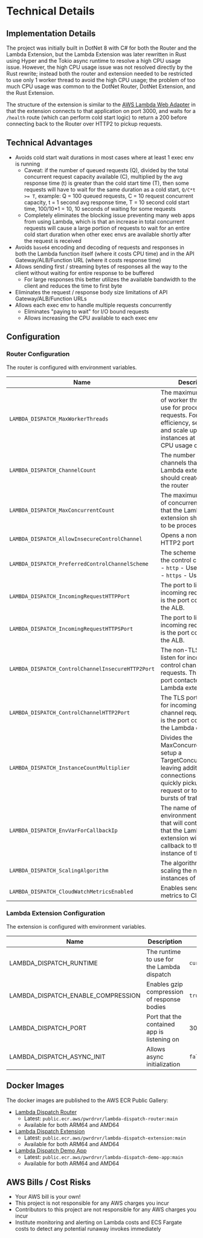 # Technical Details

## Implementation Details

The project was initially built in DotNet 8 with C# for both the Router and the Lambda Extension, but the Lambda Extension was later rewritten in Rust using Hyper and the Tokio async runtime to resolve a high CPU usage issue. However, the high CPU usage issue was not resolved directly by the Rust rewrite; instead both the router and extension needed to be restricted to use only 1 worker thread to avoid the high CPU usage; the problem of too much CPU usage was common to the DotNet Router, DotNet Extension, and the Rust Extension.

The structure of the extension is similar to the [AWS Lambda Web Adapter](https://github.com/awslabs/aws-lambda-web-adapter) in that the extension connects to that application on port 3000, and waits for a `/health` route (which can perform cold start logic) to return a 200 before connecting back to the Router over HTTP2 to pickup requests.

## Technical Advantages

- Avoids cold start wait durations in most cases where at least 1 exec env is running
  - Caveat: if the number of queued requests (Q), divided by the total concurrent request capacity available (C), multiplied by the avg response time (t) is greater than the cold start time (T), then some requests will have to wait for the same duration as a cold start, `Q/C*t >= T`, example: Q = 100 queued requests, C = 10 request concurrent capacity, t = 1 second avg response time, T = 10 second cold start time, 100/10*1 = 10, 10 seconds of waiting for some requests
  - Completely eliminates the blocking issue preventing many web apps from using Lambda, which is that an increase in total concurrent requests will cause a large portion of requests to wait for an entire cold start duration when other exec envs are available shortly after the request is received
- Avoids `base64` encoding and decoding of requests and responses in both the Lambda function itself (where it costs CPU time) and in the API Gateway/ALB/Function URL (where it costs response time)
- Allows sending first / streaming bytes of responses all the way to the client without waiting for entire response to be buffered
  - For large responses this better utilizes the available bandwidth to the client and reduces the time to first byte
- Eliminates the request / response body size limitations of API Gateway/ALB/Function URLs
- Allows each exec env to handle multiple requests concurrently
  - Eliminates "paying to wait" for I/O bound requests
  - Allows increasing the CPU available to each exec env

## Configuration

### Router Configuration

The router is configured with environment variables.

| Name                                              | Description                                                                                                                                                             | Default                 |
| ------------------------------------------------- | ----------------------------------------------------------------------------------------------------------------------------------------------------------------------- | ----------------------- |
| `LAMBDA_DISPATCH_MaxWorkerThreads`                | The maximum number of worker threads to use for processing requests. For best efficiency, set this to `1` and scale up router instances at ~50-70% CPU usage of 1 core. | default DotNet handling |
| `LAMBDA_DISPATCH_ChannelCount`                    | The number of channels that the Lambda extension should create back to the router                                                                                       | 20                      |
| `LAMBDA_DISPATCH_MaxConcurrentCount`              | The maximum number of concurrent requests that the Lambda extension should allow to be processed                                                                        | 10                      |
| `LAMBDA_DISPATCH_AllowInsecureControlChannel`     | Opens a non-TLS HTTP2 port                                                                                                                                              | false                   |
| `LAMBDA_DISPATCH_PreferredControlChannelScheme`   | The scheme to use for the control channel<br>- `http` - Use HTTP<br>- `https` - Use HTTPS                                                                               | `https`                 |
| `LAMBDA_DISPATCH_IncomingRequestHTTPPort`         | The port to listen for incoming requests. This is the port contacted by the ALB.                                                                                        | 5001                    |
| `LAMBDA_DISPATCH_IncomingRequestHTTPSPort`        | The port to listen for incoming requests. This is the port contacted by the ALB.                                                                                        | 5002                    |
| `LAMBDA_DISPATCH_ControlChannelInsecureHTTP2Port` | The non-TLS port to listen for incoming control channel requests. This is the port contacted by the Lambda extension.                                                   | 5003                    |
| `LAMBDA_DISPATCH_ControlChannelHTTP2Port`         | The TLS port to listen for incoming control channel requests. This is the port contacted by the Lambda extension.                                                       | 5004                    |
| `LAMBDA_DISPATCH_InstanceCountMultiplier`         | Divides the MaxConcurrentCount to setup a TargetConcurrentCount, leaving additional connections to more quickly pickup the next request or to handle bursts of traffic. | 2                       |
| `LAMBDA_DISPATCH_EnvVarForCallbackIp`             | The name of the environment variable that will contain the IP that the Lambda extension will use to callback to the current instance of the router.                     | `K8S_POD_IP`            |
| `LAMBDA_DISPATCH_ScalingAlgorithm`                | The algorithm to use for scaling the number of instances of the router                                                                                                  | `simple`                |
| `LAMBDA_DISPATCH_CloudWatchMetricsEnabled`        | Enables sending metrics to CloudWatch                                                                                                                                   | `false`                 |

### Lambda Extension Configuration

The extension is configured with environment variables.

| Name                               | Description                                 | Default          |
| ---------------------------------- | ------------------------------------------- | ---------------- |
| LAMBDA_DISPATCH_RUNTIME            | The runtime to use for the Lambda dispatch  | `current_thread` |
| LAMBDA_DISPATCH_ENABLE_COMPRESSION | Enables gzip compression of response bodies | `true`           |
| LAMBDA_DISPATCH_PORT               | Port that the contained app is listening on | 3001             |
| LAMBDA_DISPATCH_ASYNC_INIT         | Allows async initialization                 | `false`          |

## Docker Images

The docker images are published to the AWS ECR Public Gallery:

- [Lambda Dispatch Router](https://gallery.ecr.aws/pwrdrvr/lambda-dispatch-router)
  - Latest: `public.ecr.aws/pwrdrvr/lambda-dispatch-router:main`
  - Available for both ARM64 and AMD64
- [Lambda Dispatch Extension](https://gallery.ecr.aws/pwrdrvr/lambda-dispatch-extension)
  - Latest: `public.ecr.aws/pwrdrvr/lambda-dispatch-extension:main`
  - Available for both ARM64 and AMD64
- [Lambda Dispatch Demo App](https://gallery.ecr.aws/pwrdrvr/lambda-dispatch-demo-app)
  - Latest: `public.ecr.aws/pwrdrvr/lambda-dispatch-demo-app:main`
  - Available for both ARM64 and AMD64

## AWS Bills / Cost Risks

- Your AWS bill is your own!
- This project is not responsible for any AWS charges you incur
- Contributors to this project are not responsible for any AWS charges you incur
- Institute monitoring and alerting on Lambda costs and ECS Fargate costs to detect any potential runaway invokes immediately
